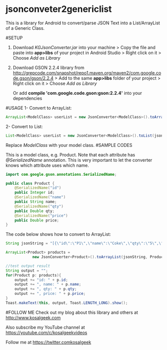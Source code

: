 # jsonconveter2genericlist
This is a library for Android to convert/parse JSON Text into a List/ArrayList of a Generic Class.

#SETUP
1. Download *KGJsonConverter.jar* into your machine > 
   Copy the file and paste into **app>libs**  of your project in Android Studio >
   Right click on it > Choose *Add as Library*
2. Download GSON 2.2.4 library from http://grepcode.com/snapshot/repo1.maven.org/maven2/com.google.code.gson/gson/2.2.4 >
   Add to the same **app>libs** folder of your project > Right click on it > Choose *Add as Library*
   
   Or add **compile 'com.google.code.gson:gson:2.2.4'** into your dependencies

#USAGE
1- Convert to ArrayList:
```java
ArrayList<ModelClass> userList = new JsonConverter<ModelClass>().toArrayList(jsonString, ModelClass.class);
```
2- Convert to List:
```java
List<ModelClass> userList = new JsonConverter<ModelClass>().toList(jsonString, ModelClass.class);
```
Replace *ModelClass* with your model class.
#SAMPLE CODES

This is a model class, e.g. Product. Note that each attribute has *@SerializedName* annotation. This is very important to let the converter knows which attribute uses which name.
```java
import com.google.gson.annotations.SerializedName;

public class Product {
    @SerializedName("id")
    public Integer id;
    @SerializedName("name")
    public String name;
    @SerializedName("qty")
    public Double qty;
    @SerializedName("price")
    public Double price;
}
```
The code below shows how to convert to ArrayList:
```java
String jsonString = "[{\"id\":\"P1\",\"name\":\"Coke\",\"qty\":\"5\",\"price\":\"2.5\"}]";

ArrayList<Product> products = 
            new JsonConverter<Product>().toArrayList(jsonString, Product.class);

//test output result
String output = "";
for(Product p: products){
    output += "id: " + p.id;
    output += ", name: " + p.name;
    output += ", qty: " + p.qty;
    output += ", price: " + p.price;
}
Toast.makeText(this, output, Toast.LENGTH_LONG).show();
```
#FOLLOW ME
Check out my blog about this library and others at http://www.kosalgeek.com 

Also subscribe my YouTube channel at https://youtube.com/c/kosalgeekvideos 

Follow me at https://twitter.comkosalgeek
